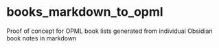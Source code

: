 # books_markdown_to_opml
Proof of concept for OPML book lists generated from individual Obsidian book notes in markdown
